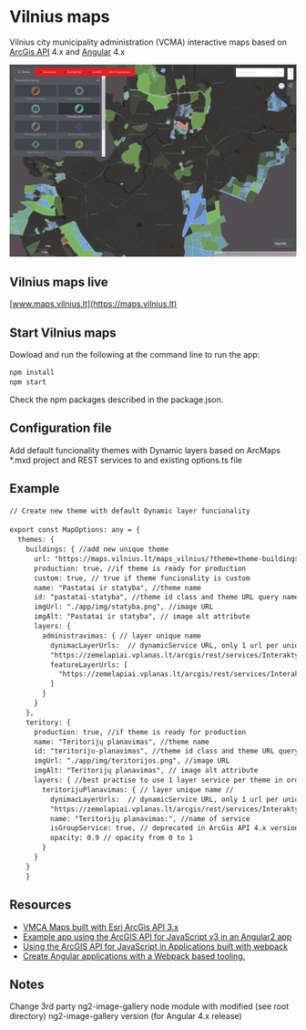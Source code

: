 # Vilnius maps

Vilnius city municipality administration (VCMA) interactive maps based on [ArcGis API] 4.x and [Angular] 4.x

![screenshot](https://raw.githubusercontent.com/anged/vm-ng/master/sreenshot.png)

## Vilnius maps live
[www.maps.vilnius.lt](https://maps.vilnius.lt)

## Start Vilnius maps
Dowload and run the following at the command line to run the app:
```bash
npm install
npm start
```
Check the npm packages described in the package.json.

## Configuration file
Add default funcionality themes with Dynamic layers based on ArcMaps *.mxd project and REST services to and existing options.ts file


## Example
``` HTML
// Create new theme with default Dynamic layer funcionality

export const MapOptions: any = {
  themes: {
    buildings: { //add new unique theme
      url: "https://maps.vilnius.lt/maps_vilnius/?theme=theme-buildings", // while migrating to ArcGis 4.x is not completely finished use url for static navigation to ArcGis 3.x app
      production: true, //if theme is ready for production
      custom: true, // true if theme funcionality is custom
      name: "Pastatai ir statyba", //theme name
      id: "pastatai-statyba", //theme id class and theme URL query name
      imgUrl: "./app/img/statyba.png", //image URL
      imgAlt: "Pastatai ir statyba", // image alt attribute
      layers: {
        administravimas: { // layer unique name
          dynimacLayerUrls:  // dynamicService URL, only 1 url per uniquer Layer
          "https://zemelapiai.vplanas.lt/arcgis/rest/services/Interaktyvus_zemelapis/Pastatu_administravimas/MapServer",
          featureLayerUrls: [
            "https://zemelapiai.vplanas.lt/arcgis/rest/services/Interaktyvus_zemelapis/Pastatu_administravimas/MapServer/1"
          ]
        }
      }
    },
    teritory: {
      production: true, //if theme is ready for production
      name: "Teritorijų planavimas", //theme name
      id: "teritoriju-planavimas", //theme id class and theme URL query name
      imgUrl: "./app/img/teritorijos.png", //image URL
      imgAlt: "Teritorijų planavimas", // image alt attribute
      layers: { //best practise to use 1 layer service per theme in order to save as much as possible ArcSOC processes, multiple layers works as well.
        teritorijuPlanavimas: { // layer unique name //
          dynimacLayerUrls:  // dynamicService URL, only 1 url per uniquer Layer
          "https://zemelapiai.vplanas.lt/arcgis/rest/services/Interaktyvus_zemelapis/Teritoriju_planavimas/MapServer",
          name: "Teritorijų planavimas:", //name of service
          isGroupService: true, // deprecated in ArcGis API 4.x version
          opacity: 0.9 // opacity from 0 to 1
        }
      }
    }
	}

```

## Resources
* [VMCA Maps built with Esri ArcGis API 3.x ](https://github.com/anged/vm)
* [Example app using the ArcGIS API for JavaScript v3 in an Angular2 app ](https://github.com/tomwayson/angular2-esri-example)
* [Using the ArcGIS API for JavaScript in Applications built with webpack](http://tomwayson.com/2016/11/27/using-the-arcgis-api-for-javascript-in-applications-built-with-webpack/)
* [Create Angular applications with a Webpack based tooling.](https://angular.io/docs/ts/latest/guide/webpack.html)

## Notes
Change 3rd party ng2-image-gallery node module with modified (see root directory) ng2-image-gallery version (for Angular 4.x release)  

[Angular]:https://angular.io/
[ArcGis API]:https://developers.arcgis.com/javascript/
